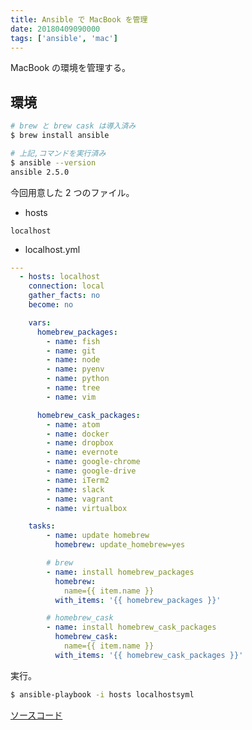 ```yaml
---
title: Ansible で MacBook を管理
date: 20180409090000
tags: ['ansible', 'mac']
---
```


MacBook の環境を管理する。

## 環境
```bash
# brew と brew cask は導入済み
$ brew install ansible

# 上記,コマンドを実行済み
$ ansible --version
ansible 2.5.0
```

今回用意した 2 つのファイル。

- hosts
```hosts
localhost
```

- localhost.yml
```yaml
---
  - hosts: localhost
    connection: local
    gather_facts: no
    become: no

    vars:
      homebrew_packages:
        - name: fish
        - name: git
        - name: node
        - name: pyenv
        - name: python
        - name: tree
        - name: vim

      homebrew_cask_packages:
        - name: atom
        - name: docker
        - name: dropbox
        - name: evernote
        - name: google-chrome
        - name: google-drive
        - name: iTerm2
        - name: slack
        - name: vagrant
        - name: virtualbox

    tasks:
        - name: update homebrew
          homebrew: update_homebrew=yes

        # brew
        - name: install homebrew_packages
          homebrew:
            name={{ item.name }}
          with_items: '{{ homebrew_packages }}'

        # homebrew_cask
        - name: install homebrew_cask_packages
          homebrew_cask:
            name={{ item.name }}
          with_items: '{{ homebrew_cask_packages }}'
```

実行。
```bash
$ ansible-playbook -i hosts localhostsyml
```

[ソースコード](https://github.com/ritarock/dotfiles/tree/master/.macbook-provisioning)
